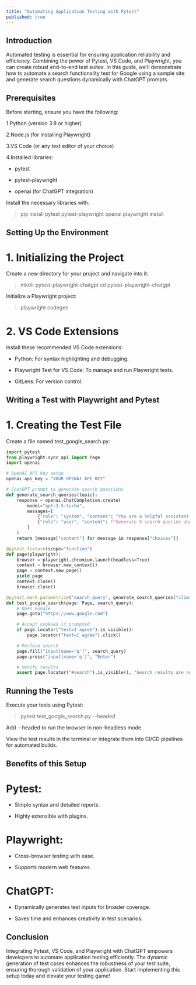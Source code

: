 ```yaml
---
title: "Automating Application Testing with Pytest"
published: true
---
```


## Introduction

Automated testing is essential for ensuring application reliability and efficiency. Combining the power of Pytest, VS Code, and Playwright, you can create robust end-to-end test suites. In this guide, we’ll demonstrate how to automate a search functionality test for Google using a sample site and generate search questions dynamically with ChatGPT prompts.


## Prerequisites

Before starting, ensure you have the following:

1.Python (version 3.8 or higher)

2.Node.js (for installing Playwright)

3.VS Code (or any text editor of your choice)

4.Installed libraries:

  * pytest
  
  * pytest-playwright
  
  * openai (for ChatGPT integration)

Install the necessary libraries with:

> pip install pytest pytest-playwright openai
> playwright install

## Setting Up the Environment

# 1. Initializing the Project

Create a new directory for your project and navigate into it:

> mkdir pytest-playwright-chatgpt
> cd pytest-playwright-chatgpt

Initialize a Playwright project:

> playwright codegen

# 2. VS Code Extensions

Install these recommended VS Code extensions:

* Python: For syntax highlighting and debugging.

* Playwright Test for VS Code: To manage and run Playwright tests.

* GitLens: For version control.

## Writing a Test with Playwright and Pytest

# 1. Creating the Test File

Create a file named test_google_search.py:

```python 
import pytest
from playwright.sync_api import Page
import openai

# OpenAI API key setup
openai.api_key = "YOUR_OPENAI_API_KEY"

# ChatGPT prompt to generate search questions
def generate_search_queries(topic):
    response = openai.ChatCompletion.create(
        model="gpt-3.5-turbo",
        messages=[
            {"role": "system", "content": "You are a helpful assistant."},
            {"role": "user", "content": f"Generate 5 search queries about {topic}."}
        ]
    )
    return [message["content"] for message in response["choices"]]

@pytest.fixture(scope="function")
def page(playwright):
    browser = playwright.chromium.launch(headless=True)
    context = browser.new_context()
    page = context.new_page()
    yield page
    context.close()
    browser.close()

@pytest.mark.parametrize("search_query", generate_search_queries("climate change"))
def test_google_search(page: Page, search_query):
    # Open Google
    page.goto("https://www.google.com")

    # Accept cookies if prompted
    if page.locator("text=I agree").is_visible():
        page.locator("text=I agree").click()

    # Perform search
    page.fill("input[name='q']", search_query)
    page.press("input[name='q']", "Enter")

    # Verify results
    assert page.locator("#search").is_visible(), "Search results are not visible."
```

## Running the Tests

Execute your tests using Pytest:

> pytest test_google_search.py --headed

Add --headed to run the browser in non-headless mode.

View the test results in the terminal or integrate them into CI/CD pipelines for automated builds.

## Benefits of this Setup

# Pytest:

* Simple syntax and detailed reports.

* Highly extensible with plugins.

# Playwright:

* Cross-browser testing with ease.

* Supports modern web features.

# ChatGPT:

* Dynamically generates test inputs for broader coverage.

* Saves time and enhances creativity in test scenarios.

## Conclusion

Integrating Pytest, VS Code, and Playwright with ChatGPT empowers developers to automate application testing efficiently. The dynamic generation of test cases enhances the robustness of your test suite, ensuring thorough validation of your application. Start implementing this setup today and elevate your testing game!
